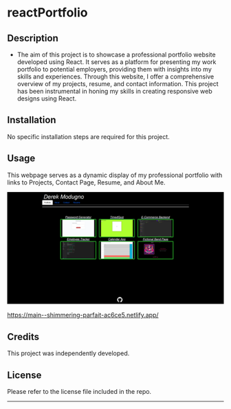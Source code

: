 # reactPortfolio

## Description

- The aim of this project is to showcase a professional portfolio website developed using React. 
It serves as a platform for presenting my work portfolio to potential employers, providing them with insights into my skills and experiences.
Through this website, I offer a comprehensive overview of my projects, resume, and contact information. 
This project has been instrumental in honing my skills in creating responsive web designs using React.

## Installation

No specific installation steps are required for this project.

## Usage

This webpage serves as a dynamic display of my professional portfolio with links to Projects, Contact Page, Resume, and About Me.

![My Portfolio](./src/assets/images/screenshot.png)

https://main--shimmering-parfait-ac6ce5.netlify.app/

## Credits

This project was independently developed.

## License

Please refer to the license file included in the repo.

---
